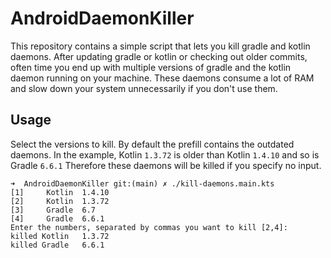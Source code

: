 # AndroidDaemonKiller

This repository contains a simple script that lets you kill gradle and kotlin daemons. After updating gradle or kotlin or checking out older commits, often time you end up with multiple versions of gradle and the kotlin daemon running on your machine. These daemons consume a lot of RAM and slow down your system unnecessarily if you don't use them.

## Usage
Select the versions to kill. By default the prefill contains the outdated daemons. In the example, Kotlin `1.3.72` is older than Kotlin `1.4.10` and so is Gradle `6.6.1`
Therefore these daemons will be killed if you specify no input.
```console
➜  AndroidDaemonKiller git:(main) ✗ ./kill-daemons.main.kts
[1]     Kotlin  1.4.10
[2]     Kotlin  1.3.72
[3]     Gradle  6.7
[4]     Gradle  6.6.1
Enter the numbers, separated by commas you want to kill [2,4]: 
killed Kotlin   1.3.72
killed Gradle   6.6.1
```
